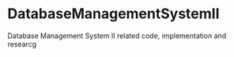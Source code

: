 # DatabaseManagementSystemII
Database Management System II related code, implementation and researcg
